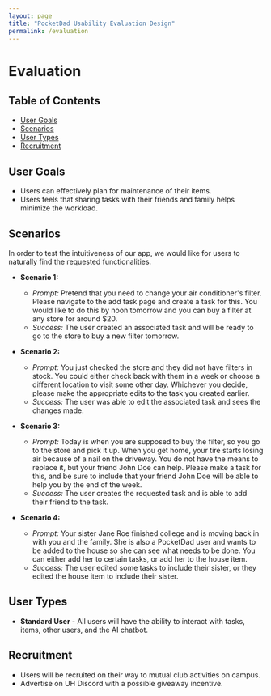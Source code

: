 ```yaml
---
layout: page
title: "PocketDad Usability Evaluation Design"
permalink: /evaluation
---
```


# Evaluation

## Table of Contents
* [User Goals](#user-goals)
* [Scenarios](#scenarios)
* [User Types](#user-types)
* [Recruitment](#recruitment)

## User Goals
* Users can effectively plan for maintenance of their items.
* Users feels that sharing tasks with their friends and family helps minimize the workload.

## Scenarios
In order to test the intuitiveness of our app, we would like for users to naturally find the requested functionalities. 

* **Scenario 1:**
  * _Prompt:_ Pretend that you need to change your air conditioner's filter. Please navigate to the add task page and create a task for this. You would like to do this by noon tomorrow and you can buy a filter at any store for around $20.
  * _Success:_ The user created an associated task and will be ready to go to the store to buy a new filter tomorrow.

* **Scenario 2:**
  * _Prompt:_ You just checked the store and they did not have filters in stock. You could either check back with them in a week or choose a different location to visit some other day. Whichever you decide, please make the appropriate edits to the task you created earlier.
  * _Success:_ The user was able to edit the associated task and sees the changes made.

* **Scenario 3:**
  * _Prompt:_ Today is when you are supposed to buy the filter, so you go to the store and pick it up. When you get home, your tire starts losing air because of a nail on the driveway. You do not have the means to replace it, but your friend John Doe can help. Please make a task for this, and be sure to include that your friend John Doe will be able to help you by the end of the week.
  * _Success:_ The user creates the requested task and is able to add their friend to the task.

* **Scenario 4:**
  * _Prompt:_ Your sister Jane Roe finished college and is moving back in with you and the family. She is also a PocketDad user and wants to be added to the house so she can see what needs to be done. You can either add her to certain tasks, or add her to the house item.
  * _Success:_ The user edited some tasks to include their sister, or they edited the house item to include their sister.

## User Types
* <b>Standard User</b> - All users will have the ability to interact with tasks, items, other users, and the AI chatbot.

## Recruitment
* Users will be recruited on their way to mutual club activities on campus.
* Advertise on UH Discord with a possible giveaway incentive.
